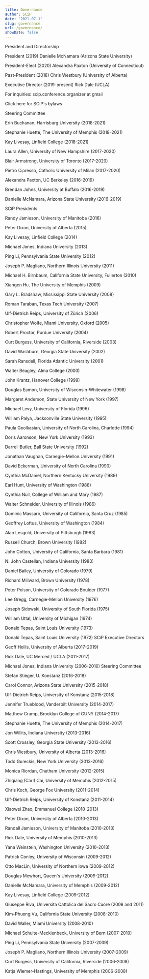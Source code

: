 ```yaml
---
title: Governance
author: SCiP
date: '2021-07-1'
slug: governance
url: /governance/
showDate: false
---
```



President and Directorship

President (2019)
Danielle McNamara (Arizona State University)

President-Elect (2020)
Alexandra Paxton (University of Connecticut)

Past-President (2018)
Chris Westbury (University of Alberta)

Executive Director (2019-present)
Rick Dale (UCLA)

 

For inquiries: scip.conference.organizer at gmail

Click here for SCiP's bylaws
 
Steering Committee

Erin Buchanan, Harrisburg University (2018-2021)

Stephanie Huette, The University of Memphis (2018-2021)

Kay Livesay, Linfield College (2018-2021)

Laura Allen, University of New Hampshire (2017-2020)

Blair Armstrong, University of Toronto (2017-2020)

Pietro Cipresso, Catholic University of Milan (2017-2020)

Alexandra Paxton, UC Berkeley (2016-2019)

Brendan Johns, University at Buffalo (2016-2019)

Danielle McNamara, Arizona State University (2016-2019)

SCiP Presidents

Randy Jamieson, University of Manitoba (2016)

Peter Dixon, University of Alberta (2015)

Kay Livesay, Linfield College (2014)

Michael Jones, Indiana University (2013)

Ping Li, Pennsylvania State University (2012)

Joseph P. Magliano, Northern Illinois University (2011)

Michael H. Birnbaum, California State University, Fullerton (2010)

Xiangen Hu, The University of Memphis (2009)

Gary L. Bradshaw, Mississippi State University (2008)

Roman Taraban, Texas Tech University (2007)

Ulf-Dietrich Reips, University of Zürich (2006)

Christopher Wolfe, Miami University, Oxford (2005)

Robert Proctor, Purdue University (2004)

Curt Burgess, University of California, Riverside (2003)

David Washburn, Georgia State University (2002)

Sarah Ransdell, Florida Atlantic University (2001)

Walter Beagley, Alma College (2000)

John Krantz, Hanover College (1999)

Douglas Eamon, University of Wisconsin-Whitewater (1998)

Margaret Anderson, State University of New York (1997)

Michael Levy, University of Florida (1996)

William Palya, Jacksonville State University (1995)

Paula Goolkasian, University of North Carolina, Charlotte (1994)

Doris Aaronson, New York University (1993)

Darrell Butler, Ball State University (1992)

Jonathan Vaughan, Carnegie-Mellon University (1991)

David Eckerman, University of North Carolina (1990)

Cynthia McDaniel, Northern Kentucky University (1989)

Earl Hunt, University of Washington (1988)

Cynthia Null, College of William and Mary (1987)

Walter Schneider, University of Illinois (1986)

Dominic Massaro, University of California, Santa Cruz (1985)

Geoffrey Loftus, University of Washington (1984)

Alan Lesgold, University of Pittsburgh (1983)

Russell Church, Brown University (1982)

John Cotton, University of California, Santa Barbara (1981)

N. John Castellan, Indiana University (1980)

Daniel Bailey, University of Colorado (1979)

Richard Millward, Brown University (1978)

Peter Polson, University of Colorado Boulder (1977)

Lee Gregg, Carnegie-Mellon University (1976)

Joseph Sidowski, University of South Florida (1975)

William Uttal, University of Michigan (1974)

Donald Tepas, Saint Louis University (1973)

Donald Tepas, Saint Louis University (1972)
SCiP Executive Directors

Geoff Hollis, University of Alberta (2017-2019)

Rick Dale, UC Merced / UCLA (2011-2017)

Michael Jones, Indiana University (2006-2010)
Steering Committee

Stefan Stieger, U. Konstanz (2016-2018)

Carol Connor, Arizona State University (2015-2018)

Ulf-Dietrich Reips, University of Konstanz (2015-2018)

Jennifer Trueblood, Vanderbilt University (2014-2017)

Matthew Crump, Brooklyn College of CUNY (2014-2017)

Stephanie Huette, The University of Memphis (2014-2017)

Jon Willits, Indiana University (2013-2016)

Scott Crossley, Georgia State University (2013-2016)

Chris Westbury, University of Alberta (2013-2016)

Todd Gureckis, New York University (2013-2016)

Monica Riordan, Chatham University (2012-2015)

Zhiqiang (Carl) Cai, University of Memphis (2012-2015)

Chris Koch, George Fox University (2011-2014)

Ulf-Dietrich Reips, University of Konstanz (2011-2014)

Xiaowei Zhao, Emmanuel College (2010-2013)

Peter Dixon, University of Alberta (2010-2013)

Randall Jamieson, University of Manitoba (2010-2013)

Rick Dale, University of Memphis (2010-2013)

Yana Weinstein, Washington University (2010-2013)

Patrick Conley, University of Wisconsin (2009-2012)

Otto MacLin, University of Northern Iowa (2009-2012)

Douglas Mewhort, Queen's University (2009-2012)

Danielle McNamara, University of Memphis (2009-2012)

Kay Livesay, Linfield College (2009-2012)

Giuseppe Riva, Universita Cattolica del Sacro Cuore (2009 and 2011)

Kim-Phuong Vu, California State University (2008-2010)

David Waller, Miami University (2008-2010)

Michael Schulte-Mecklenbeck, University of Bern (2007-2010)

Ping Li, Pennsylvania State University (2007-2009)

Joseph P. Magliano, Northern Illinois University (2007-2009)

Curt Burgess, University of California, Riverside (2006-2008)

Katja Wiemer-Hastings, University of Memphis (2006-2008)

